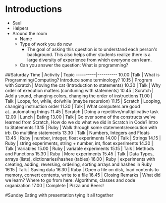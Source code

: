 # Introductions
* Saul
* Helpers
* Around the room
	* Name
	* Type of work you do now
		* The goal of asking this question is to understand each person's background. This also helps other students realize there is a large diversity of experience from which everyone can learn.
	* Can you answer the question: What is programming?

##Saturday
Time | Activity | Topic
----------|----------
10.00 |Talk | What is Programming/Computing? Introduce some terminology?
10.15 | Program with Scratch | Moving the cat (Introduction to statements)
10.30 | Talk | Why order of execution matters (conituning with statements)
10.45 | Scratch | Add a sound, changing colors, changing the order of instructions
11.00 | Talk | Loops, for, while, do/while (maybe recursion)
11.15 | Scratch | Looping, changing instruction order
11.30 | Talk | What computers are good at...automating things
11.45 | Scratch | Doing a repetitive/multiplicative task
12.00 | Lunch | Eating
13.00 | Talk | Go over some of the constructs we've learned from Scratch, How do we do what we did in Scratch in Code? Intro to Statements
13.15 | Ruby | Walk through some statements/execution with irb. Do multiline statements
13.30 | Talk | Numbers, Integers and Floats
13.45 | Ruby | number, integer, float experiments
14.00 | Talk | Strings
14.15 | Ruby | string experiments, string + number, int, float experiments
14.30 | Talk | Variables
15.00 | Ruby | variable experiments
15.15 | Talk | Methods and Functions
15.30 | Ruby | More experiments
15.45 | Talk | Data Types, arrays (lists), dictionaries/hashes (tables)
16.00 | Ruby | experiments with creating, adding, reversing, ordering, sorting arrays and hashes in Ruby
16.15 | Talk | Saving data
16.30 | Ruby | Open a file on disk, load contents to memory, convert contents, write to a file
16.45 | Closing Remarks | What did we learn? Where to go from here: Algorithms, classes and code organization
17.00 | Complete | Pizza and Beers!

#Sunday
Eating with presentation tying it all together